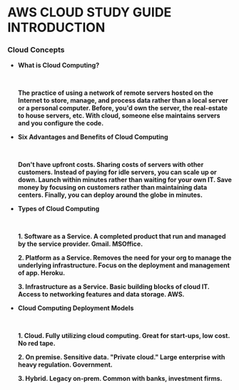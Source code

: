 <h1>AWS CLOUD STUDY GUIDE INTRODUCTION</h1>

<h3>Cloud Concepts</h3>

<ul>
    <li><p><b>What is Cloud Computing?<b></p>
        <br/>
        <p>The practice of using a network of remote servers hosted
        on the Internet to store, manage, and process data rather than a local server or a personal computer. Before, 
        you'd own the server, the real-estate to house servers, etc.
        With cloud, someone else maintains servers and you configure
        the code.</p>
    </li>
    <li><p><b>Six Advantages and Benefits of Cloud Computing<b></p>
        <br/>
        <p>Don't have upfront costs. Sharing costs of servers with other customers. Instead of paying for idle servers, you can scale up or down. Launch within minutes rather than waiting for your own IT. Save money by focusing on customers rather than maintaining data centers. Finally, you can deploy around the globe in minutes.</p>
    </li>
    <li><p><b>Types of Cloud Computing<b></p>
        <br/>
        <p>1. Software as a Service. A completed product that run and managed by the service provider. Gmail. MSOffice.</p>
        <p>2. Platform as a Service. Removes the need for your org to manage the underlying infrastructure. Focus on the deployment and management of app. Heroku.</p>
        <p>3. Infrastructure as a Service. Basic building blocks of cloud IT. Access to networking features and data storage. AWS.</p>
    </li>
    <li><p><b>Cloud Computing Deployment Models<b></p>
        <br/>
        <p>1. Cloud. Fully utilizing cloud computing. Great for start-ups, low cost. No red tape.</p>
        <p>2. On premise. Sensitive data. "Private cloud." Large enterprise with heavy regulation. Government. </p>
        <p>3. Hybrid. Legacy on-prem. Common with banks, investment firms.</p>
    </li>
</ul>


